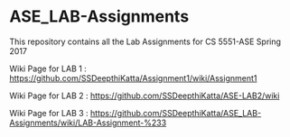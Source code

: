# ASE_LAB-Assignments
This repository contains all the Lab Assignments for CS 5551-ASE Spring 2017

Wiki Page for LAB 1 : https://github.com/SSDeepthiKatta/Assignment1/wiki/Assignment1

Wiki Page for LAB 2 : https://github.com/SSDeepthiKatta/ASE-LAB2/wiki

Wiki Page for LAB 3 : https://github.com/SSDeepthiKatta/ASE_LAB-Assignments/wiki/LAB-Assignment-%233
